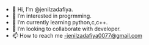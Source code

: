 - 👋 Hi, I’m @jenilzadafiya.
- 👀 I’m interested in progrmming.
- 🌱 I’m currently learning python,c,c++.
- 💞️ I’m looking to collaborate with developer.
- 📫 How to reach me -jenilzadafiya0077@gmail.com

<!---
jenilzadafiya/jenilzadafiya is a ✨ special ✨ repository because its `README.md` (this file) appears on your GitHub profile.
You can click the Preview link to take a look at your changes.
--->
